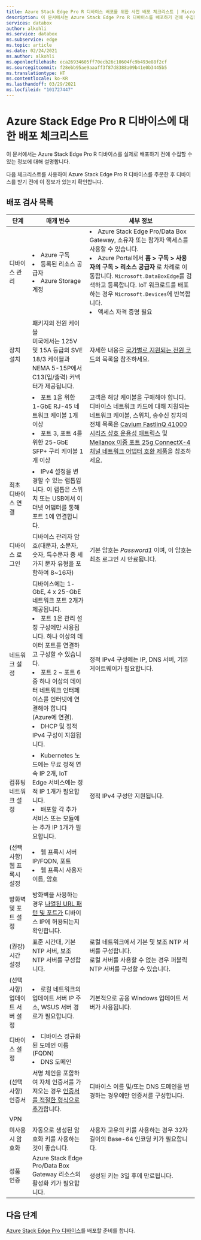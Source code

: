```yaml
---
title: Azure Stack Edge Pro R 디바이스 배포를 위한 사전 배포 체크리스트 | Microsoft Docs
description: 이 문서에서는 Azure Stack Edge Pro R 디바이스를 배포하기 전에 수집할 수 있는 정보에 대해 설명합니다.
services: databox
author: alkohli
ms.service: databox
ms.subservice: edge
ms.topic: article
ms.date: 02/24/2021
ms.author: alkohli
ms.openlocfilehash: eca26934605ff70ecb26c10604fc9b493e88f2cf
ms.sourcegitcommit: f28ebb95ae9aaaff3f87d8388a09b41e0b3445b5
ms.translationtype: HT
ms.contentlocale: ko-KR
ms.lasthandoff: 03/29/2021
ms.locfileid: "101727447"
---
```

# <a name="deployment-checklist-for-your-azure-stack-edge-pro-r-device"></a>Azure Stack Edge Pro R 디바이스에 대한 배포 체크리스트  

이 문서에서는 Azure Stack Edge Pro R 디바이스를 실제로 배포하기 전에 수집할 수 있는 정보에 대해 설명합니다. 

다음 체크리스트를 사용하여 Azure Stack Edge Pro R 디바이스를 주문한 후 디바이스를 받기 전에 이 정보가 있는지 확인합니다. 

## <a name="deployment-checklist"></a>배포 검사 목록 

| 단계                             | 매개 변수                                                                                                                                                                                                                           | 세부 정보                                                                                                           |
|-----------------------------------|-------------------------------------------------------------------------------------------------------------------------------------------------------------------------------------------------------------------------------------|-------------------------------------------------------------------------------------------------------------------|
| 디바이스 관리               | <li>Azure 구독</li><li>등록된 리소스 공급자</li><li>Azure Storage 계정</li>|<li>Azure Stack Edge Pro/Data Box Gateway, 소유자 또는 참가자 액세스를 사용할 수 있습니다.</li><li>Azure Portal에서 **홈 > 구독 > 사용자의 구독 > 리소스 공급자** 로 차례로 이동합니다. `Microsoft.DataBoxEdge`를 검색하고 등록합니다. IoT 워크로드를 배포하는 경우 `Microsoft.Devices`에 반복합니다.</li><li>액세스 자격 증명 필요</li> |
| 장치 설치               | 패키지의 전원 케이블 <br>미국에서는 125V 및 15A 등급의 SVE 18/3 케이블과 NEMA 5-15P에서 C13(입/출력) 커넥터가 제공됩니다. | 자세한 내용은 [국가별로 지원되는 전원 코드](azure-stack-edge-technical-specifications-power-cords-regional.md)의 목록을 참조하세요.  |
|                                   | <li>포트 1을 위한 1-GbE RJ-45 네트워크 케이블 1개 이상  </li><li> 포트 3, 포트 4를 위한 25-GbE SFP+ 구리 케이블 1개 이상</li>| 고객은 해당 케이블을 구매해야 합니다.<br>디바이스 네트워크 카드에 대해 지원되는 네트워크 케이블, 스위치, 송수신 장치의 전체 목록은 [Cavium FastlinQ 41000 시리즈 상호 운용성 매트릭스](https://www.marvell.com/documents/xalflardzafh32cfvi0z/) 및 [Mellanox 이중 포트 25g ConnectX-4 채널 네트워크 어댑터 호환 제품](https://docs.mellanox.com/display/ConnectX4LxFirmwarev14271016/Firmware+Compatible+Products)을 참조하세요.| 
| 최초 디바이스 연결      | <li>IPv4 설정을 변경할 수 있는 랩톱입니다. 이 랩톱은 스위치 또는 USB에서 이더넷 어댑터를 통해 포트 1에 연결합니다.  </li><!--<li> A minimum of 1 GbE switch must be used for the device once the initial setup is complete. The local web UI will not be accessible if the connected switch is not at least 1 Gbe.</li>-->|   |
| 디바이스 로그인                      | 디바이스 관리자 암호(대문자, 소문자, 숫자, 특수문자 중 세 가지 문자 유형을 포함하여 8~16자)                                            | 기본 암호는 *Password1* 이며, 이 암호는 최초 로그인 시 만료됩니다.                                                     |
| 네트워크 설정                  | 디바이스에는 1-GbE, 4 x 25-GbE 네트워크 포트 2개가 제공됩니다. <li>포트 1은 관리 설정 구성에만 사용됩니다. 하나 이상의 데이터 포트를 연결하고 구성할 수 있습니다. </li><li> 포트 2 ~ 포트 6 중 하나 이상의 데이터 네트워크 인터페이스를 인터넷에 연결해야 합니다(Azure에 연결).</li><li> DHCP 및 정적 IPv4 구성이 지원됩니다. | 정적 IPv4 구성에는 IP, DNS 서버, 기본 게이트웨이가 필요합니다.   |
| 컴퓨팅 네트워크 설정     | <li>Kubernetes 노드에는 무료 정적 연속 IP 2개, IoT Edge 서비스에는 정적 IP 1개가 필요합니다.</li><li>배포할 각 추가 서비스 또는 모듈에는 추가 IP 1개가 필요합니다.</li>| 정적 IPv4 구성만 지원됩니다.|
| (선택 사항) 웹 프록시 설정     | <li>웹 프록시 서버 IP/FQDN, 포트 </li><li>웹 프록시 사용자 이름, 암호</li> |  |
| 방화벽 및 포트 설정        | 방화벽을 사용하는 경우 [나열된 URL 패턴 및 포트가](azure-stack-edge-system-requirements.md#networking-port-requirements) 디바이스 IP에 허용되는지 확인합니다. |  |
| (권장) 시간 설정       | 표준 시간대, 기본 NTP 서버, 보조 NTP 서버를 구성합니다. | 로컬 네트워크에서 기본 및 보조 NTP 서버를 구성합니다.<br>로컬 서버를 사용할 수 없는 경우 퍼블릭 NTP 서버를 구성할 수 있습니다.                                                    |
| (선택 사항) 업데이트 서버 설정 | <li>로컬 네트워크의 업데이트 서버 IP 주소, WSUS 서버 경로가 필요합니다. </li> | 기본적으로 공용 Windows 업데이트 서버가 사용됩니다.|
| 디바이스 설정 | <li>디바이스 정규화된 도메인 이름(FQDN) </li><li>DNS 도메인</li> | |
| (선택 사항) 인증서  | 서명 체인을 포함하여 자체 인증서를 가져오는 경우 [인증서를 적절한 형식으로 추가](azure-stack-edge-pro-r-deploy-configure-certificates-vpn-encryption.md#bring-your-own-certificates)합니다.| 디바이스 이름 및/또는 DNS 도메인을 변경하는 경우에만 인증서를 구성합니다. |
| VPN  | <!--Need VPN certificate, VPN gateway, firewall setup in Azure,  passphrase and region info VPN scripts. -->   | |
| 미사용 시 암호화  | 자동으로 생성된 암호화 키를 사용하는 것이 좋습니다.   |사용자 고유의 키를 사용하는 경우 32자 길이의 Base-64 인코딩 키가 필요합니다.  |
| 정품 인증  | Azure Stack Edge Pro/Data Box Gateway 리소스의 활성화 키가 필요합니다.    | 생성된 키는 3일 후에 만료됩니다. |

<!--
| (Optional) MAC Address            | If MAC address needs to be approved, get the address of the connected port from local UI of the device. |                                                                                                                   |
| (Optional) Network switch port    | Device hosts Hyper-V VMs for compute. Some network switch port configurations don’t accommodate these setups by default.                                                                                                        |                                                                                                                   |-->


## <a name="next-steps"></a>다음 단계

[Azure Stack Edge Pro 디바이스](azure-stack-edge-pro-r-deploy-prep.md)를 배포할 준비를 합니다.

